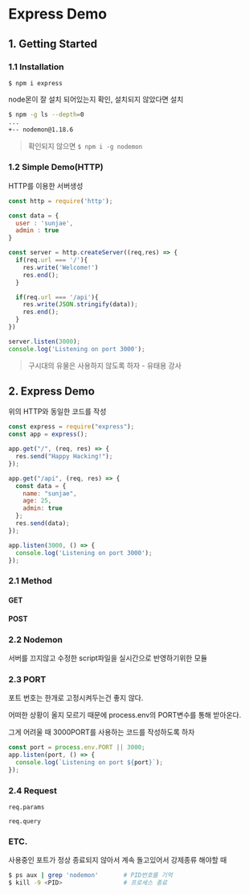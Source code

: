 # Express Demo



## 1. Getting Started

### 1.1 Installation

`$ npm i express`

node몬이 잘 설치 되어있는지 확인, 설치되지 않았다면 설치

```bash
$ npm -g ls --depth=0
...
+-- nodemon@1.18.6
```

> 확인되지 않으면 `$ npm i -g nodemon`



### 1.2 Simple Demo(HTTP)

HTTP를 이용한 서버생성

```js
const http = require('http');

const data = {
  user : 'sunjae',
  admin : true
}

const server = http.createServer((req,res) => {
  if(req.url === '/'){
    res.write('Welcome!')
    res.end();
  }

  if(req.url === '/api'){
    res.write(JSON.stringify(data));
    res.end();
  }
})

server.listen(3000);
console.log('Listening on port 3000');
```

> 구시대의 유물은 사용하지 않도록 하자 		- 유태용 강사



## 2. Express Demo

위의 HTTP와 동일한 코드를 작성

```js
const express = require("express");
const app = express();

app.get("/", (req, res) => {
  res.send("Happy Hacking!");
});

app.get("/api", (req, res) => {
  const data = {
    name: "sunjae",
    age: 25,
    admin: true
  };
  res.send(data);
});

app.listen(3000, () => {
  console.log('Listening on port 3000');
});
```

### 2.1 Method

#### GET

#### POST

### 2.2 Nodemon

서버를 끄지않고 수정한 script파일을 실시간으로 반영하기위한 모듈

### 2.3 PORT
포트 번호는 한개로 고정시켜두는건 좋지 않다.

어떠한 상황이 올지 모르기 때문에 process.env의 PORT변수를 통해 받아온다.

그게 어려울 때 3000PORT를 사용하는 코드를 작성하도록 하자

```js
const port = process.env.PORT || 3000;
app.listen(port, () => {
  console.log(`Listening on port ${port}`);
});
```

### 2.4 Request

`req.params`

`req.query`











### ETC.

사용중인 포트가 정상 종료되지 않아서 계속 돌고있어서 강제종류 해야할 때

``` bash
$ ps aux | grep 'nodemon' 		# PID번호를 기억
$ kill -9 <PID> 				# 프로세스 종료
```





